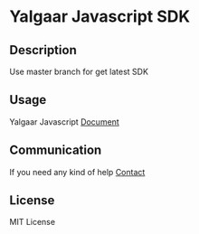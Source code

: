 # Yalgaar Javascript SDK
## Description
Use master branch for get latest SDK
## Usage
Yalgaar Javascript [Document](https://www.yalgaar.io/documentation/javascript-api)
## Communication
If you need any kind of help [Contact](https://www.yalgaar.io/contact-us)
## License
MIT License
